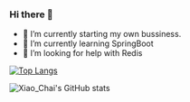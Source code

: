 ### Hi there 👋

- 🔭 I’m currently starting my own bussiness.
- 🌱 I’m currently learning SpringBoot
- 🤔 I’m looking for help with Redis

[![Top Langs](https://github-readme-stats.vercel.app/api/top-langs/?username=heyi755)](https://github.com/heyi755/github-readme-stats)

![Xiao_Chai's GitHub stats](https://github-readme-stats.vercel.app/api?username=heyi755&show_icons=true&theme=tokyonight)
